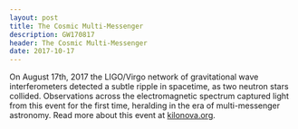 ```yaml
---
layout: post
title: The Cosmic Multi-Messenger
description: GW170817
header: The Cosmic Multi-Messenger
date: 2017-10-17
--- 
```


On August 17th, 2017 the LIGO/Virgo network of gravitational wave interferometers detected a subtle ripple in spacetime, as two neutron stars collided. Observations across the electromagnetic spectrum captured light from this event for the first time, heralding in the era of multi-messenger astronomy. Read more about this event at <a href="http://kilonova.org">kilonova.org</a>.